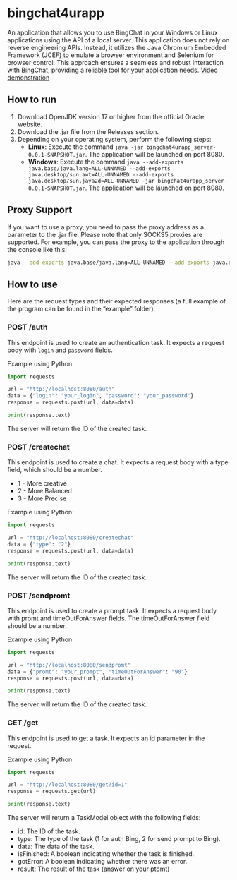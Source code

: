# bingchat4urapp
An application that allows you to use BingChat in your Windows or Linux applications using the API of a local server. This application does not rely on reverse engineering APIs. Instead, it utilizes the Java Chromium Embedded Framework (JCEF) to emulate a browser environment and Selenium for browser control. This approach ensures a seamless and robust interaction with BingChat, providing a reliable tool for your application needs.
[Video demonstration](https://youtu.be/lHJaL333qAE)

## How to run
1. Download OpenJDK version 17 or higher from the official Oracle website.
2. Download the .jar file from the Releases section.
3. Depending on your operating system, perform the following steps:
   - **Linux**: Execute the command `java -jar bingchat4urapp_server-0.0.1-SNAPSHOT.jar`. The application will be launched on port 8080.
   - **Windows**: Execute the command `java --add-exports java.base/java.lang=ALL-UNNAMED --add-exports java.desktop/sun.awt=ALL-UNNAMED --add-exports java.desktop/sun.java2d=ALL-UNNAMED -jar bingchat4urapp_server-0.0.1-SNAPSHOT.jar`. The application will be launched on port 8080.

## Proxy Support
If you want to use a proxy, you need to pass the proxy address as a parameter to the .jar file. Please note that only SOCKS5 proxies are supported. For example, you can pass the proxy to the application through the console like this:

```bash
java --add-exports java.base/java.lang=ALL-UNNAMED --add-exports java.desktop/sun.awt=ALL-UNNAMED --add-exports java.desktop/sun.java2d=ALL-UNNAMED -jar bingchat4urapp_server-0.0.1-SNAPSHOT.jar 127.0.0.1:8521
```

## How to use

Here are the request types and their expected responses (а full example of the program can be found in the “example” folder):

### POST /auth

This endpoint is used to create an authentication task. It expects a request body with `login` and `password` fields.

Example using Python:

```python
import requests

url = "http://localhost:8080/auth"
data = {"login": "your_login", "password": "your_password"}
response = requests.post(url, data=data)

print(response.text)
```
The server will return the ID of the created task.

### POST /createchat
This endpoint is used to create a chat. It expects a request body with a type field, which should be a number.
* 1 - More creative
* 2 - More Balanced
* 3 - More Precise

Example using Python:
```python
import requests

url = "http://localhost:8080/createchat"
data = {"type": "2"}
response = requests.post(url, data=data)

print(response.text)
```
The server will return the ID of the created task.

### POST /sendpromt
This endpoint is used to create a prompt task. It expects a request body with promt and timeOutForAnswer fields. The timeOutForAnswer field should be a number.

Example using Python:
```python
import requests

url = "http://localhost:8080/sendpromt"
data = {"promt": "your_prompt", "timeOutForAnswer": "90"}
response = requests.post(url, data=data)

print(response.text)
```
The server will return the ID of the created task.

### GET /get
This endpoint is used to get a task. It expects an id parameter in the request.

Example using Python:
```python
import requests

url = "http://localhost:8080/get?id=1"
response = requests.get(url)

print(response.text)
```
The server will return a TaskModel object with the following fields:

* id: The ID of the task.
* type: The type of the task (1 for auth Bing, 2 for send prompt to Bing).
* data: The data of the task.
* isFinished: A boolean indicating whether the task is finished.
* gotError: A boolean indicating whether there was an error.
* result: The result of the task (answer on your ptomt)